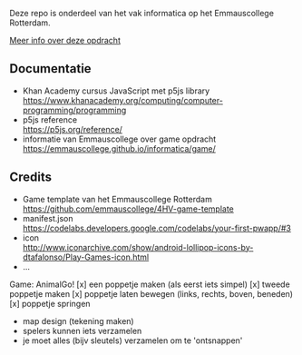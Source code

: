 Deze repo is onderdeel van het vak informatica op het Emmauscollege Rotterdam.

[Meer info over deze opdracht](https://informatica.emmauscollege.nl/)

## Documentatie
- Khan Academy cursus JavaScript met p5js library <br>
https://www.khanacademy.org/computing/computer-programming/programming
- p5js reference <br>
https://p5js.org/reference/
- informatie van Emmauscollege over game opdracht <br>
https://emmauscollege.github.io/informatica/game/

## Credits
- Game template van het Emmauscollege Rotterdam <br>
        https://github.com/emmauscollege/4HV-game-template
- manifest.json <br>
        https://codelabs.developers.google.com/codelabs/your-first-pwapp/#3
- icon <br>
        http://www.iconarchive.com/show/android-lollipop-icons-by-dtafalonso/Play-Games-icon.html
- ...

Game: AnimalGo!
[x]  een poppetje maken (als eerst iets simpel)
[x]  tweede poppetje maken
[x]  poppetje laten bewegen (links, rechts, boven, beneden)
[x]  poppetje springen
- map design (tekening maken)
- spelers kunnen iets verzamelen
- je moet alles (bijv sleutels) verzamelen om te 'ontsnappen'
